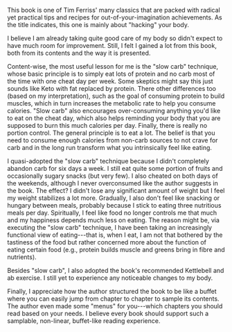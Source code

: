 <!-- 2024-four-hour-body -->

This book is one of Tim Ferriss' many classics that are packed with radical yet practical tips and recipes for out-of-your-imagination achievements.
As the title indicates, this one is mainly about "hacking" your body.

I believe I am already taking quite good care of my body so didn't expect to have much room for improvement. Still, I felt I gained a lot from this book, both from its contents and the way it is presented.

Content-wise, the most useful lesson for me is the "slow carb" technique, whose basic principle is to simply eat lots of protein and no carb most of the time with one cheat day per week. 
Some skeptics might say this just sounds like Keto with fat replaced by protein.
There other differences too (based on my interpretation), such as the goal of consuming protein to build muscles, which in turn increases the metabolic rate to help you consume calories.
"Slow carb" also encourages over-consuming anything you'd like to eat on the cheat day, which also helps reminding your body that you are supposed to burn this much calories per day.
Finally, there is really no portion control. The general principle is to eat a lot. The belief is that you need to consume enough calories from non-carb sources to not crave for carb and in the long run transform what you intrinsically feel like eating.

I quasi-adopted the "slow carb" technique because I didn't completely abandon carb for six days a week. I still eat quite some portion of fruits and occasionally sugary snacks (but very few). I also cheated on both days of the weekends, although I never overconsumed like the author suggests in the book. The effect? I didn't lose any significant amount of weight but I feel my weight stabilizes a lot more. Gradually, I also don't feel like snacking or hungary between meals, probably because I stick to eating three nutritious meals per day. Spiritually, I feel like food no longer controls me that much and my happiness depends much less on eating. The reason might be, via executing the "slow carb" technique, I have been taking an increasingly functional view of eating---that is, when I eat, I am not that bothered by the tastiness of the food but rather concerned more about the function of eating certain food (e.g., protein builds muscle and greens bring in fibre and nutrients).

Besides "slow carb", I also adopted the book's recommended Kettlebell and ab exercise. I still yet to experience any noticeable changes to my body.

Finally, I appreciate how the author structured the book to be like a buffet where you can easily jump from chapter to chapter to sample its contents. The author even made some "menus" for you---which chapters you should read based on your needs. I believe every book should support such a samplable, non-linear, buffet-like reading experience.